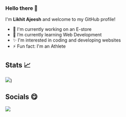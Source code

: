 ### Hello there 👋

I'm **Likhit Ajeesh** and welcome to my GitHub profile!

- 🔭 I'm currently working on an E-store
- 🌱 I’m currently learning Web Development
- ✨ I'm interested in coding and developing websites
- ⚡ Fun fact: I'm an Athlete

## Stats 📈

<img src="https://github-readme-stats.vercel.app/api?username=Likkiii&&show_icons=true&title_color=ffffff&icon_color=bb2acf&text_color=daf7dc&bg_color=32008f">)

## Socials 😋

<img src="https://img.shields.io/badge/Gmail-f00000?style=for-the-badge&logo=gmail&logoColor=white"/>


